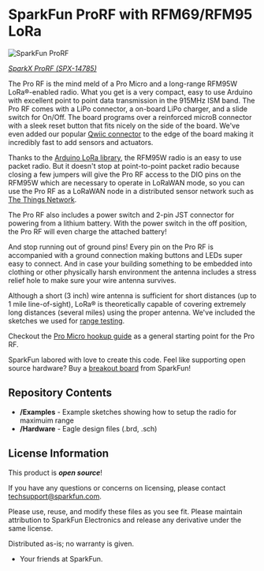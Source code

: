 SparkFun ProRF with RFM69/RFM95 LoRa
========================================

![SparkFun ProRF](https://cdn.sparkfun.com//assets/parts/1/2/9/9/3/14757-SparkX_Pro_RF_-_RFM69_915MHz-01.jpg)

[*SparkX ProRF (SPX-14785)*](https://www.sparkfun.com/products/14785)

The Pro RF is the mind meld of a Pro Micro and a long-range RFM95W LoRa®-enabled radio. What you get is a very compact, easy to use Arduino with excellent point to point data transmission in the 915MHz ISM band. The Pro RF comes with a LiPo connector, a on-board LiPo charger, and a slide switch for On/Off. The board programs over a reinforced microB connector with a sleek reset button that fits nicely on the side of the board. We've even added our popular [Qwiic connector](https://www.sparkfun.com/qwiic) to the edge of the board making it incredibly fast to add sensors and actuators.

Thanks to the [Arduino LoRa library](https://github.com/sandeepmistry/arduino-LoRa), the RFM95W radio is an easy to use packet radio. But it doesn't stop at point-to-point packet radio because closing a few jumpers will give the Pro RF access to the DIO pins on the RFM95W which are necessary to operate in LoRaWAN mode, so you can use the Pro RF as a LoRaWAN node in a distributed sensor network such as [The Things Network](https://www.thethingsnetwork.org/).

The Pro RF also includes a power switch and 2-pin JST connector for powering from a lithium battery. With the power switch in the off position, the Pro RF will even charge the attached battery! 

And stop running out of ground pins! Every pin on the Pro RF is accompanied with a ground connection making buttons and LEDs super easy to connect. And in case your building something to be embedded into clothing or other physically harsh environment the antenna includes a stress relief hole to make sure your wire antenna survives.

Although a short (3 inch) wire antenna is sufficient for short distances (up to 1 mile line-of-sight), LoRa® is theoretically capable of covering extremely long distances (several miles) using the proper antenna. We've included the sketches we used for [range testing](https://cdn.sparkfun.com/assets/7/d/b/4/f/ProRF_RFM95.zip).

Checkout the [Pro Micro hookup guide](https://learn.sparkfun.com/tutorials/pro-micro--fio-v3-hookup-guide) as a general starting point for the Pro RF.

SparkFun labored with love to create this code. Feel like supporting open source hardware? 
Buy a [breakout board](https://www.sparkfun.com/products/14785) from SparkFun!

Repository Contents
-------------------

* **/Examples** - Example sketches showing how to setup the radio for maximuim range
* **/Hardware** - Eagle design files (.brd, .sch)

License Information
-------------------

This product is _**open source**_! 

If you have any questions or concerns on licensing, please contact techsupport@sparkfun.com.

Please use, reuse, and modify these files as you see fit. Please maintain attribution to SparkFun Electronics and release any derivative under the same license.

Distributed as-is; no warranty is given.

- Your friends at SparkFun.
